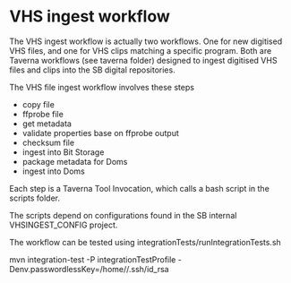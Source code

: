 # VHS ingest workflow

The VHS ingest workflow is actually two workflows. One for new digitised VHS files, and one for VHS clips matching
a specific program. Both are Taverna workflows (see taverna folder) designed to ingest digitised VHS files and clips
into the SB digital repositories.

The VHS file ingest workflow involves these steps
 * copy file
 * ffprobe file
 * get metadata
 * validate properties base on ffprobe output
 * checksum file
 * ingest into Bit Storage
 * package metadata for Doms
 * ingest into Doms

Each step is a Taverna Tool Invocation, which calls a bash script in the scripts folder.

The scripts depend on configurations found in the SB internal VHSINGEST_CONFIG project.

The workflow can be tested using integrationTests/runIntegrationTests.sh

mvn integration-test -P integrationTestProfile -Denv.passwordlessKey=/home/<user>/.ssh/id_rsa


